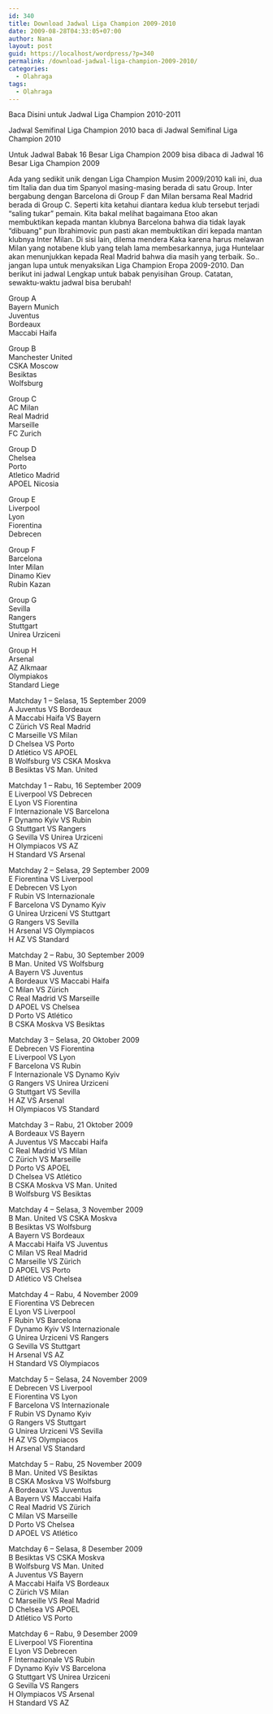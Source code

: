 ```yaml
---
id: 340
title: Download Jadwal Liga Champion 2009-2010
date: 2009-08-28T04:33:05+07:00
author: Nana
layout: post
guid: https://localhost/wordpress/?p=340
permalink: /download-jadwal-liga-champion-2009-2010/
categories:
  - Olahraga
tags:
  - Olahraga
---
```

<p style="text-align: justify;">
  Baca Disini untuk Jadwal Liga Champion 2010-2011
</p>

Jadwal Semifinal Liga Champion 2010 baca di Jadwal Semifinal Liga Champion 2010

Untuk Jadwal Babak 16 Besar Liga Champion 2009 bisa dibaca di Jadwal 16 Besar Liga Champion 2009

Ada yang sedikit unik dengan Liga Champion Musim 2009/2010 kali ini, dua tim Italia dan dua tim Spanyol masing-masing berada di satu Group. Inter bergabung dengan Barcelona di Group F dan Milan bersama Real Madrid berada di Group C. Seperti kita ketahui diantara kedua klub tersebut terjadi “saling tukar” pemain. Kita bakal melihat bagaimana Etoo akan membuktikan kepada mantan klubnya Barcelona bahwa dia tidak layak “dibuang” pun Ibrahimovic pun pasti akan membuktikan diri kepada mantan klubnya Inter Milan. Di sisi lain, dilema mendera Kaka karena harus melawan Milan yang notabene klub yang telah lama membesarkannya, juga Huntelaar akan menunjukkan kepada Real Madrid bahwa dia masih yang terbaik. So.. jangan lupa untuk menyaksikan Liga Champion Eropa 2009-2010. Dan berikut ini jadwal Lengkap untuk babak penyisihan Group. Catatan, sewaktu-waktu jadwal bisa berubah!

Group A  
Bayern Munich  
Juventus  
Bordeaux  
Maccabi Haifa

Group B  
Manchester United  
CSKA Moscow  
Besiktas  
Wolfsburg

Group C  
AC Milan  
Real Madrid  
Marseille  
FC Zurich

Group D  
Chelsea  
Porto  
Atletico Madrid  
APOEL Nicosia

Group E  
Liverpool  
Lyon  
Fiorentina  
Debrecen

Group F  
Barcelona  
Inter Milan  
Dinamo Kiev  
Rubin Kazan

Group G  
Sevilla  
Rangers  
Stuttgart  
Unirea Urziceni

Group H  
Arsenal  
AZ Alkmaar  
Olympiakos  
Standard Liege

Matchday 1 &#8211; Selasa, 15 September 2009  
A Juventus VS Bordeaux  
A Maccabi Haifa VS Bayern  
C Zürich VS Real Madrid  
C Marseille VS Milan  
D Chelsea VS Porto  
D Atlético VS APOEL  
B Wolfsburg VS CSKA Moskva  
B Besiktas VS Man. United

Matchday 1 &#8211; Rabu, 16 September 2009  
E Liverpool VS Debrecen  
E Lyon VS Fiorentina  
F Internazionale VS Barcelona  
F Dynamo Kyiv VS Rubin  
G Stuttgart VS Rangers  
G Sevilla VS Unirea Urziceni  
H Olympiacos VS AZ  
H Standard VS Arsenal

Matchday 2 &#8211; Selasa, 29 September 2009  
E Fiorentina VS Liverpool  
E Debrecen VS Lyon  
F Rubin VS Internazionale  
F Barcelona VS Dynamo Kyiv  
G Unirea Urziceni VS Stuttgart  
G Rangers VS Sevilla  
H Arsenal VS Olympiacos  
H AZ VS Standard

Matchday 2 &#8211; Rabu, 30 September 2009  
B Man. United VS Wolfsburg  
A Bayern VS Juventus  
A Bordeaux VS Maccabi Haifa  
C Milan VS Zürich  
C Real Madrid VS Marseille  
D APOEL VS Chelsea  
D Porto VS Atlético  
B CSKA Moskva VS Besiktas

Matchday 3 &#8211; Selasa, 20 Oktober 2009  
E Debrecen VS Fiorentina  
E Liverpool VS Lyon  
F Barcelona VS Rubin  
F Internazionale VS Dynamo Kyiv  
G Rangers VS Unirea Urziceni  
G Stuttgart VS Sevilla  
H AZ VS Arsenal  
H Olympiacos VS Standard

Matchday 3 &#8211; Rabu, 21 Oktober 2009  
A Bordeaux VS Bayern  
A Juventus VS Maccabi Haifa  
C Real Madrid VS Milan  
C Zürich VS Marseille  
D Porto VS APOEL  
D Chelsea VS Atlético  
B CSKA Moskva VS Man. United  
B Wolfsburg VS Besiktas

Matchday 4 &#8211; Selasa, 3 November 2009  
B Man. United VS CSKA Moskva  
B Besiktas VS Wolfsburg  
A Bayern VS Bordeaux  
A Maccabi Haifa VS Juventus  
C Milan VS Real Madrid  
C Marseille VS Zürich  
D APOEL VS Porto  
D Atlético VS Chelsea

Matchday 4 &#8211; Rabu, 4 November 2009  
E Fiorentina VS Debrecen  
E Lyon VS Liverpool  
F Rubin VS Barcelona  
F Dynamo Kyiv VS Internazionale  
G Unirea Urziceni VS Rangers  
G Sevilla VS Stuttgart  
H Arsenal VS AZ  
H Standard VS Olympiacos

Matchday 5 &#8211; Selasa, 24 November 2009  
E Debrecen VS Liverpool  
E Fiorentina VS Lyon  
F Barcelona VS Internazionale  
F Rubin VS Dynamo Kyiv  
G Rangers VS Stuttgart  
G Unirea Urziceni VS Sevilla  
H AZ VS Olympiacos  
H Arsenal VS Standard

Matchday 5 &#8211; Rabu, 25 November 2009  
B Man. United VS Besiktas  
B CSKA Moskva VS Wolfsburg  
A Bordeaux VS Juventus  
A Bayern VS Maccabi Haifa  
C Real Madrid VS Zürich  
C Milan VS Marseille  
D Porto VS Chelsea  
D APOEL VS Atlético

Matchday 6 &#8211; Selasa, 8 Desember 2009  
B Besiktas VS CSKA Moskva  
B Wolfsburg VS Man. United  
A Juventus VS Bayern  
A Maccabi Haifa VS Bordeaux  
C Zürich VS Milan  
C Marseille VS Real Madrid  
D Chelsea VS APOEL  
D Atlético VS Porto

Matchday 6 &#8211; Rabu, 9 Desember 2009  
E Liverpool VS Fiorentina  
E Lyon VS Debrecen  
F Internazionale VS Rubin  
F Dynamo Kyiv VS Barcelona  
G Stuttgart VS Unirea Urziceni  
G Sevilla VS Rangers  
H Olympiacos VS Arsenal  
H Standard VS AZ